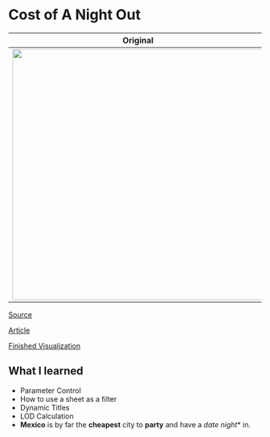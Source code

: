 # Cost of A Night Out 



| **Original** | **Mine**|
| --------- | --------|
|<img src = "https://infographic.statista.com/normal/chartoftheday_14081_the_price_of_a_party_around_the_world_n.jpg" width = "500">| <img src = "https://media1.giphy.com/media/XxojrGn9RAtHi6XmP3/giphy.gif" width = "500"> |


[Source](https://data.world/makeovermonday/2018w48) 


[Article](https://www.thrillist.com/news/nation/cost-of-a-night-out-cities-around-the-world)


[Finished Visualization](https://public.tableau.com/views/MM2018W48_15798247235100/Dashboard1?:display_count=y&publish=yes&:origin=viz_share_link)


## What I learned

- Parameter Control
- How to use a sheet as a filter
- Dynamic Titles
- LOD Calculation 
- **Mexico** is by far the **cheapest** city to **party** and have a *date night** in. 

